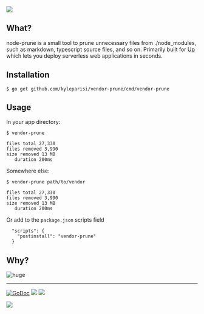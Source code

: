 <img src="http://tjholowaychuk.com:6000/svg/title/NODE/PRUNE">

## What?

node-prune is a small tool to prune unnecessary files from ./node_modules, such as markdown, typescript source files, and so on. Primarily built for [Up](https://github.com/apex/up) which lets you deploy serverless web applications in seconds.

## Installation

```
$ go get github.com/kyleparisi/vendor-prune/cmd/vendor-prune
```

## Usage

In your app directory:

```
$ vendor-prune

files total 27,330
files removed 3,990
size removed 13 MB
   duration 200ms
```

Somewhere else:

```
$ vendor-prune path/to/vendor

files total 27,330
files removed 3,990
size removed 13 MB
   duration 200ms
```

Or add to the ``package.json`` scripts field

```
  "scripts": {
    "postinstall": "vendor-prune"
  }
```

## Why?

![huge](https://pbs.twimg.com/media/DEIV_1XWsAAlY29.jpg)

---

[![GoDoc](https://godoc.org/github.com/tj/node-prune?status.svg)](https://godoc.org/github.com/tj/node-prune)
![](https://img.shields.io/badge/license-MIT-blue.svg)
![](https://img.shields.io/badge/status-stable-green.svg)

<a href="https://apex.sh"><img src="http://tjholowaychuk.com:6000/svg/sponsor"></a>
